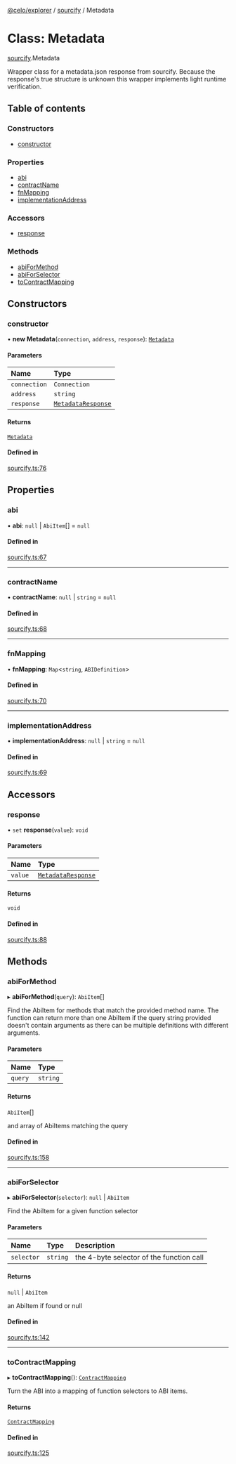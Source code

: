 [@celo/explorer](../README.md) / [sourcify](../modules/sourcify.md) / Metadata

# Class: Metadata

[sourcify](../modules/sourcify.md).Metadata

Wrapper class for a metadata.json response from sourcify.
Because the response's true structure is unknown this wrapper implements
light runtime verification.

## Table of contents

### Constructors

- [constructor](sourcify.Metadata.md#constructor)

### Properties

- [abi](sourcify.Metadata.md#abi)
- [contractName](sourcify.Metadata.md#contractname)
- [fnMapping](sourcify.Metadata.md#fnmapping)
- [implementationAddress](sourcify.Metadata.md#implementationaddress)

### Accessors

- [response](sourcify.Metadata.md#response)

### Methods

- [abiForMethod](sourcify.Metadata.md#abiformethod)
- [abiForSelector](sourcify.Metadata.md#abiforselector)
- [toContractMapping](sourcify.Metadata.md#tocontractmapping)

## Constructors

### constructor

• **new Metadata**(`connection`, `address`, `response`): [`Metadata`](sourcify.Metadata.md)

#### Parameters

| Name | Type |
| :------ | :------ |
| `connection` | `Connection` |
| `address` | `string` |
| `response` | [`MetadataResponse`](../interfaces/sourcify.MetadataResponse.md) |

#### Returns

[`Metadata`](sourcify.Metadata.md)

#### Defined in

[sourcify.ts:76](https://github.com/celo-org/developer-tooling/blob/master/packages/sdk/explorer/src/sourcify.ts#L76)

## Properties

### abi

• **abi**: ``null`` \| `AbiItem`[] = `null`

#### Defined in

[sourcify.ts:67](https://github.com/celo-org/developer-tooling/blob/master/packages/sdk/explorer/src/sourcify.ts#L67)

___

### contractName

• **contractName**: ``null`` \| `string` = `null`

#### Defined in

[sourcify.ts:68](https://github.com/celo-org/developer-tooling/blob/master/packages/sdk/explorer/src/sourcify.ts#L68)

___

### fnMapping

• **fnMapping**: `Map`\<`string`, `ABIDefinition`\>

#### Defined in

[sourcify.ts:70](https://github.com/celo-org/developer-tooling/blob/master/packages/sdk/explorer/src/sourcify.ts#L70)

___

### implementationAddress

• **implementationAddress**: ``null`` \| `string` = `null`

#### Defined in

[sourcify.ts:69](https://github.com/celo-org/developer-tooling/blob/master/packages/sdk/explorer/src/sourcify.ts#L69)

## Accessors

### response

• `set` **response**(`value`): `void`

#### Parameters

| Name | Type |
| :------ | :------ |
| `value` | [`MetadataResponse`](../interfaces/sourcify.MetadataResponse.md) |

#### Returns

`void`

#### Defined in

[sourcify.ts:88](https://github.com/celo-org/developer-tooling/blob/master/packages/sdk/explorer/src/sourcify.ts#L88)

## Methods

### abiForMethod

▸ **abiForMethod**(`query`): `AbiItem`[]

Find the AbiItem for methods that match the provided method name.
The function can return more than one AbiItem if the query string
provided doesn't contain arguments as there can be multiple
definitions with different arguments.

#### Parameters

| Name | Type |
| :------ | :------ |
| `query` | `string` |

#### Returns

`AbiItem`[]

and array of AbiItems matching the query

#### Defined in

[sourcify.ts:158](https://github.com/celo-org/developer-tooling/blob/master/packages/sdk/explorer/src/sourcify.ts#L158)

___

### abiForSelector

▸ **abiForSelector**(`selector`): ``null`` \| `AbiItem`

Find the AbiItem for a given function selector

#### Parameters

| Name | Type | Description |
| :------ | :------ | :------ |
| `selector` | `string` | the 4-byte selector of the function call |

#### Returns

``null`` \| `AbiItem`

an AbiItem if found or null

#### Defined in

[sourcify.ts:142](https://github.com/celo-org/developer-tooling/blob/master/packages/sdk/explorer/src/sourcify.ts#L142)

___

### toContractMapping

▸ **toContractMapping**(): [`ContractMapping`](../interfaces/base.ContractMapping.md)

Turn the ABI into a mapping of function selectors to ABI items.

#### Returns

[`ContractMapping`](../interfaces/base.ContractMapping.md)

#### Defined in

[sourcify.ts:125](https://github.com/celo-org/developer-tooling/blob/master/packages/sdk/explorer/src/sourcify.ts#L125)
